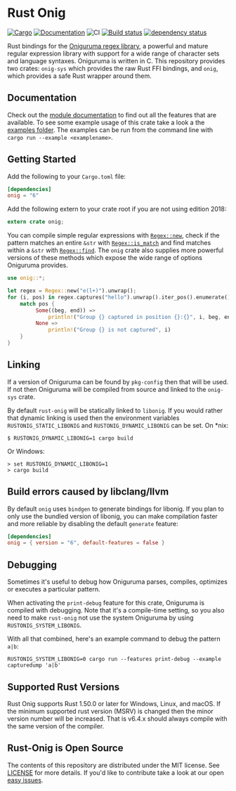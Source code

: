 # Rust Onig

[![Cargo](https://img.shields.io/crates/v/onig.svg)](
https://crates.io/crates/onig)
[![Documentation](https://docs.rs/onig/badge.svg)](
https://docs.rs/onig)
![CI](https://github.com/rust-onig/rust-onig/workflows/CI/badge.svg)
[![Build status](https://ci.appveyor.com/api/projects/status/7qxdb44xpw4bkjfi/branch/main?svg=true)](https://ci.appveyor.com/project/iwillspeak/rust-onig/branch/main)
[![dependency status](https://deps.rs/crate/onig/6.4.0/status.svg)](https://deps.rs/crate/onig/6.4.0)

Rust bindings for the [Oniguruma regex library][Onig_wiki], a powerful and mature regular expression library with support for a wide range of character sets and language syntaxes. Oniguruma is written in C. This repository provides two crates: `onig-sys` which provides the raw Rust FFI bindings, and `onig`, which provides a safe Rust wrapper around them.

## Documentation

Check out the [module documentation][onig_crate_doc] to find out all the features that are available. To see some example usage of this crate take a look a the [examples folder][examples_folder]. The examples can be run from the command line with `cargo run --example <examplename>`.

## Getting Started

Add the following to your `Cargo.toml` file:

```toml
[dependencies]
onig = "6"
```

Add the following extern to your crate root if you are not using edition 2018:

```rust
extern crate onig;
```

You can compile simple regular expressions with [`Regex::new`][regex_new], check if the pattern matches an entire `&str` with [`Regex::is_match`][regex_is_match] and find matches within a `&str` with [`Regex::find`][regex_find]. The `onig` crate also supplies more powerful versions of these methods which expose the wide range of options Oniguruma provides.

```rust
use onig::*;

let regex = Regex::new("e(l+)").unwrap();
for (i, pos) in regex.captures("hello").unwrap().iter_pos().enumerate() {
    match pos {
         Some((beg, end)) =>
             println!("Group {} captured in position {}:{}", i, beg, end),
         None =>
             println!("Group {} is not captured", i)
    }
}
```

## Linking

If a version of Oniguruma can be found by `pkg-config` then that will be used. If not then Oniguruma will be compiled from source and linked to the `onig-sys` crate.

By default `rust-onig` will be statically linked to `libonig`. If you would rather that dynamic linking is used then the environment variables `RUSTONIG_STATIC_LIBONIG` and `RUSTONIG_DYNAMIC_LIBONIG` can be set. On *nix:

    $ RUSTONIG_DYNAMIC_LIBONIG=1 cargo build

Or Windows:

    > set RUSTONIG_DYNAMIC_LIBONIG=1
    > cargo build

## Build errors caused by libclang/llvm

By default `onig` uses `bindgen` to generate bindings for libonig. If you plan to only use the bundled version of libonig, you can make compilation faster and more reliable by disabling the default `generate` feature:

```toml
[dependencies]
onig = { version = "6", default-features = false }
```

## Debugging

Sometimes it's useful to debug how Oniguruma parses, compiles, optimizes or
executes a particular pattern.

When activating the `print-debug` feature for this crate, Oniguruma is compiled
with debugging. Note that it's a compile-time setting, so you also need to make
`rust-onig` not use the system Oniguruma by using `RUSTONIG_SYSTEM_LIBONIG`.

With all that combined, here's an example command to debug the pattern `a|b`:

    RUSTONIG_SYSTEM_LIBONIG=0 cargo run --features print-debug --example capturedump 'a|b'

## Supported Rust Versions

Rust Onig supports Rust 1.50.0 or later for Windows, Linux, and
macOS. If the minimum supported rust version (MSRV) is changed then the minor
version number will be increased. That is v6.4.x should always compile
with the same version of the compiler.

## Rust-Onig is Open Source

The contents of this repository are distributed under the MIT license. See
[LICENSE](LICENSE.md) for more details. If you'd like to contribute take a look
at our open [easy issues][easy_issues].

 [Onig_wiki]: https://en.wikipedia.org/wiki/Oniguruma
 [onig_crate_doc]: https://docs.rs/onig/
 [examples_folder]: https://github.com/rust-onig/rust-onig/tree/main/onig/examples
 [regex_new]: https://docs.rs/onig/6.4.0/onig/struct.Regex.html#method.new
 [regex_is_match]: https://docs.rs/onig/6.4.0/onig/struct.Regex.html#method.is_match
 [regex_find]: https://docs.rs/onig/6.4.0/onig/struct.Regex.html#method.find
 [easy_issues]: https://github.com/rust-onig/rust-onig/issues?q=is%3Aopen+is%3Aissue+label%3AE-Easy
